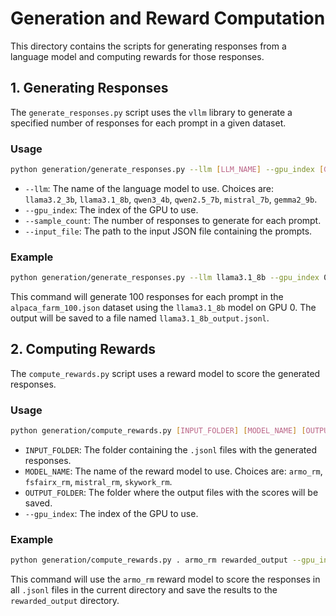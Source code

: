 # Generation and Reward Computation

This directory contains the scripts for generating responses from a language model and computing rewards for those responses.

## 1. Generating Responses

The `generate_responses.py` script uses the `vllm` library to generate a specified number of responses for each prompt in a given dataset.

### Usage

```bash
python generation/generate_responses.py --llm [LLM_NAME] --gpu_index [GPU_INDEX] --sample_count [SAMPLE_COUNT] --input_file [INPUT_FILE]
```

-   `--llm`: The name of the language model to use. Choices are: `llama3.2_3b`, `llama3.1_8b`, `qwen3_4b`, `qwen2.5_7b`, `mistral_7b`, `gemma2_9b`.
-   `--gpu_index`: The index of the GPU to use.
-   `--sample_count`: The number of responses to generate for each prompt.
-   `--input_file`: The path to the input JSON file containing the prompts.

### Example

```bash
python generation/generate_responses.py --llm llama3.1_8b --gpu_index 0 --sample_count 100 --input_file dataset/alpaca_farm_100.json
```

This command will generate 100 responses for each prompt in the `alpaca_farm_100.json` dataset using the `llama3.1_8b` model on GPU 0. The output will be saved to a file named `llama3.1_8b_output.jsonl`.

## 2. Computing Rewards

The `compute_rewards.py` script uses a reward model to score the generated responses.

### Usage

```bash
python generation/compute_rewards.py [INPUT_FOLDER] [MODEL_NAME] [OUTPUT_FOLDER] --gpu_index [GPU_INDEX]
```

-   `INPUT_FOLDER`: The folder containing the `.jsonl` files with the generated responses.
-   `MODEL_NAME`: The name of the reward model to use. Choices are: `armo_rm`, `fsfairx_rm`, `mistral_rm`, `skywork_rm`.
-   `OUTPUT_FOLDER`: The folder where the output files with the scores will be saved.
-   `--gpu_index`: The index of the GPU to use.

### Example

```bash
python generation/compute_rewards.py . armo_rm rewarded_output --gpu_index 0
```

This command will use the `armo_rm` reward model to score the responses in all `.jsonl` files in the current directory and save the results to the `rewarded_output` directory.
